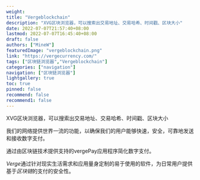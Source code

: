 ```yaml
---
weight: 
title: "Vergeblockchain"
description: "XVG区块浏览器，可以搜索出交易地址、交易哈希、时间戳、区块大小"
date: 2022-07-07T21:57:40+08:00
lastmod: 2022-07-07T16:45:40+08:00
draft: false
authors: ["MineW"]
featuredImage: "vergeblockchain.png"
link: "https://vergecurrency.com/"
tags: ["区块链浏览器","Vergeblockchain"]
categories: ["navigation"]
navigation: ["区块链浏览器"]
lightgallery: true
toc: true
pinned: false
recommend: false
recommend1: false
---
```


XVG区块浏览器，可以搜索出交易地址、交易哈希、时间戳、区块大小

我们的网络提供世界一流的功能，以确保我们的用户能够快速，安全，可靠地发送和接收数字支付。

通过由区块链技术提供支持的vergePay应用程序简化数字支付。

*‎Verge‎*‎通过针对现实生活需求和应用量身定制的易于使用的软件，为日常用户提供基于‎*‎区块链‎*‎的支付的安全性。